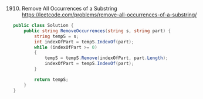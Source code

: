 1910. Remove All Occurrences of a Substring
https://leetcode.com/problems/remove-all-occurrences-of-a-substring/

```csharp
public class Solution {
    public string RemoveOccurrences(string s, string part) {
        string tempS = s;
        int indexOfPart = tempS.IndexOf(part);
        while (indexOfPart >= 0)
        {
            tempS = tempS.Remove(indexOfPart, part.Length);
            indexOfPart = tempS.IndexOf(part);
        }

        return tempS;
    }
}
```
